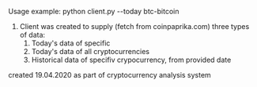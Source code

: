Usage example: python client.py --today btc-bitcoin
1. Client was created to supply (fetch from coinpaprika.com) three types of data:
    1. Today's data of specific 
    1. Today's data of all cryptocurrencies
    1. Historical data of specifiv crypocurrency, from provided date
    
created 19.04.2020 as part of cryptocurrency analysis system